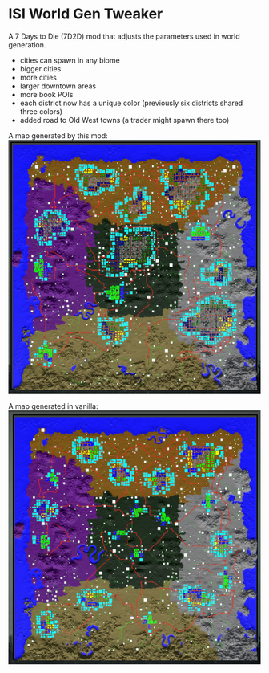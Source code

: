 # ISI World Gen Tweaker

A 7 Days to Die (7D2D) mod that adjusts the parameters used in world generation.

- cities can spawn in any biome
- bigger cities
- more cities
- larger downtown areas
- more book POIs
- each district now has a unique color (previously six districts shared three colors)
- added road to Old West towns (a trader might spawn there too)

A map generated by this mod:
![An example of a map generated by this mod](/modded_example.png)

A map generated in vanilla:
![An example of a map generated in vanilla](/vanilla_example.png)
